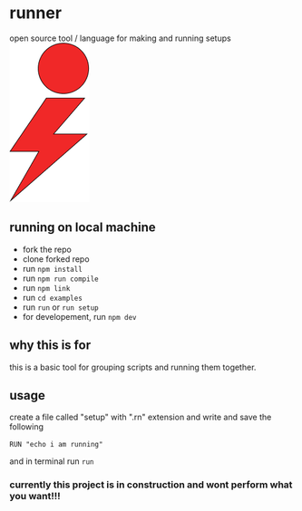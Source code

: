 # runner
open source tool / language for making and running setups
 ![alt text](https://github.com/tanay-pingalkar/runner/blob/master/Frame%201.png)
## running on local machine
- fork the repo
- clone forked repo
- run `npm install`
- run `npm run compile`
- run `npm link`
- run `cd examples`
- run `run` or `run setup`
- for developement, run `npm dev`

## why this is for
this is a basic tool for grouping scripts and running them together.

## usage
create a file called "setup" with ".rn" extension and write and save the following 
```
RUN "echo i am running"
```
and in terminal run `run`

### currently this project is in construction and wont perform what you want!!!
